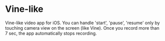 # Vine-like
Vine-like video app for iOS. You can handle 'start', 'pause', 'resume' only by touching camera view on the screen (like Vine).
Once you record more than 7 sec, the app automatically stops recording.
